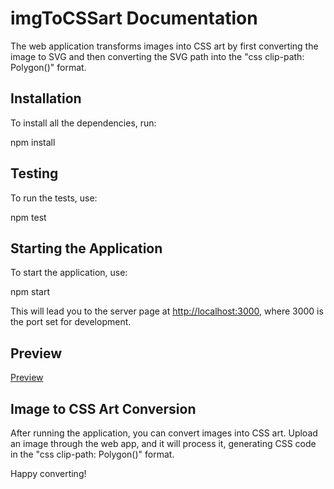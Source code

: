 # imgToCSSart Documentation

The web application transforms images into CSS art by first converting the image to SVG and then converting the SVG path into the "css clip-path: Polygon()" format.

## Installation

To install all the dependencies, run:

npm install

## Testing

To run the tests, use:

npm test

## Starting the Application

To start the application, use:

npm start

This will lead you to the server page at [http://localhost:3000](http://localhost:3000), where 3000 is the port set for development.

## Preview

[Preview](./assets/img-to-css-art.png)

## Image to CSS Art Conversion

After running the application, you can convert images into CSS art. Upload an image through the web app, and it will process it, generating CSS code in the "css clip-path: Polygon()" format.

Happy converting!
